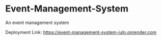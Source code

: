 # Event-Management-System
An event management system

Deployment Link: https://event-management-system-iuln.onrender.com


